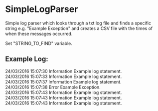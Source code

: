 # SimpleLogParser

Simple log parser which looks through a txt log file and finds a specific string e.g. "Example Exception" and creates a CSV file with the times of when these messages occurred.

Set "STRING_TO_FIND" variable.


Example Log:
-----------


24/03/2016 15:07:30	Information	Example log statement.<br/>
24/03/2016 15:07:33	Information	Example log statement.<br/>
24/03/2016 15:07:37	Information	Example log statement.<br/>
24/03/2016 15:07:38	Error	Example Exception.<br/>
24/03/2016 15:07:43	Information	Example log statement.<br/>
24/03/2016 15:07:43	Information	Example log statement.<br/>
24/03/2016 15:07:43	Information	Example log statement.<br/>
